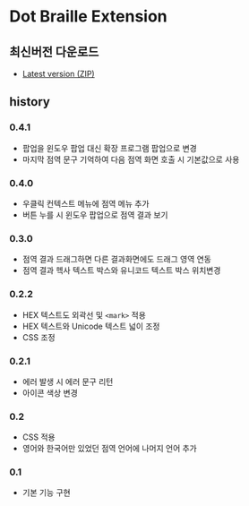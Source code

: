 # Dot Braille Extension

## 최신버전 다운로드

- [Latest version (ZIP)](../dist/dot-braille-extension.zip)

## history

### 0.4.1
- 팝업을 윈도우 팝업 대신 확장 프로그램 팝업으로 변경
- 마지막 점역 문구 기억하여 다음 점역 화면 호출 시 기본값으로 사용

### 0.4.0
- 우클릭 컨텍스트 메뉴에 점역 메뉴 추가
- 버튼 누를 시 윈도우 팝업으로 점역 결과 보기

### 0.3.0
- 점역 결과 드래그하면 다른 결과화면에도 드래그 영역 연동
- 점역 결과 헥사 텍스트 박스와 유니코드 텍스트 박스 위치변경

### 0.2.2
- HEX 텍스트도 외곽선 및 `<mark>` 적용
- HEX 텍스트와 Unicode 텍스트 넓이 조정
- CSS 조정

### 0.2.1
- 에러 발생 시 에러 문구 리턴
- 아이콘 색상 변경

### 0.2
- CSS 적용
- 영어와 한국어만 있었던 점역 언어에 나머지 언어 추가

### 0.1
- 기본 기능 구현